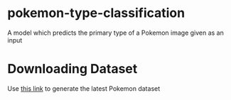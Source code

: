 # pokemon-type-classification
A model which predicts the primary type of a Pokemon image given as an input

# Downloading Dataset
Use [this link](https://pokemondb.net/tools/text-list) to generate the latest Pokemon dataset
